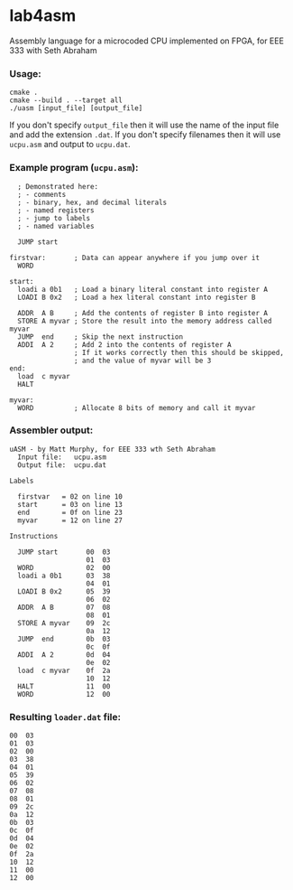 # lab4asm
Assembly language for a microcoded CPU implemented on FPGA, for EEE 333 with Seth Abraham

### Usage:

```
cmake .
cmake --build . --target all
./uasm [input_file] [output_file]
```

If you don't specify `output_file` then it will use the name of the input file and add the extension `.dat`. If you don't specify filenames then it will use `ucpu.asm` and output to `ucpu.dat`.

### Example program (`ucpu.asm`):
```
  ; Demonstrated here:
  ; - comments
  ; - binary, hex, and decimal literals
  ; - named registers
  ; - jump to labels
  ; - named variables

  JUMP start

firstvar:       ; Data can appear anywhere if you jump over it
  WORD

start:
  loadi a 0b1   ; Load a binary literal constant into register A
  LOADI B 0x2   ; Load a hex literal constant into register B

  ADDR  A B     ; Add the contents of register B into register A
  STORE A myvar ; Store the result into the memory address called myvar
  JUMP  end     ; Skip the next instruction
  ADDI  A 2     ; Add 2 into the contents of register A
                ; If it works correctly then this should be skipped,
                ; and the value of myvar will be 3
end:
  load  c myvar
  HALT

myvar:
  WORD          ; Allocate 8 bits of memory and call it myvar
```

### Assembler output:
```
uASM - by Matt Murphy, for EEE 333 wth Seth Abraham
  Input file:   ucpu.asm
  Output file:  ucpu.dat

Labels

  firstvar   = 02 on line 10
  start      = 03 on line 13
  end        = 0f on line 23
  myvar      = 12 on line 27

Instructions

  JUMP start       00  03
                   01  03
  WORD             02  00
  loadi a 0b1      03  38
                   04  01
  LOADI B 0x2      05  39
                   06  02
  ADDR  A B        07  08
                   08  01
  STORE A myvar    09  2c
                   0a  12
  JUMP  end        0b  03
                   0c  0f
  ADDI  A 2        0d  04
                   0e  02
  load  c myvar    0f  2a
                   10  12
  HALT             11  00
  WORD             12  00
```

### Resulting `loader.dat` file:
```
00  03
01  03
02  00
03  38
04  01
05  39
06  02
07  08
08  01
09  2c
0a  12
0b  03
0c  0f
0d  04
0e  02
0f  2a
10  12
11  00
12  00
```
